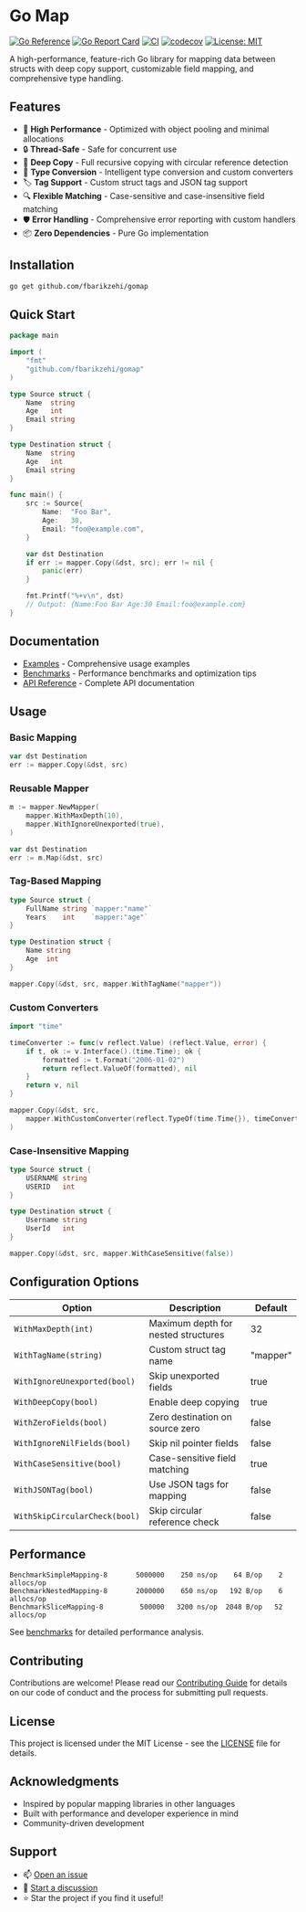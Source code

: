 # Go Map

[![Go Reference](https://pkg.go.dev/badge/github.com/fbarikzehi/gomap.svg)](https://pkg.go.dev/github.com/fbarikzehi/gomap)
[![Go Report Card](https://goreportcard.com/badge/github.com/fbarikzehi/gomap)](https://goreportcard.com/report/github.com/fbarikzehi/gomap)
[![CI](https://github.com/fbarikzehi/gomap/workflows/CI/badge.svg)](https://github.com/fbarikzehi/gomap/actions)
[![codecov](https://codecov.io/gh/fbarikzehi/gomap/branch/main/graph/badge.svg)](https://codecov.io/gh/fbarikzehi/gomap)
[![License: MIT](https://img.shields.io/badge/License-MIT-yellow.svg)](https://opensource.org/licenses/MIT)

A high-performance, feature-rich Go library for mapping data between structs with deep copy support, customizable field mapping, and comprehensive type handling.

## Features

- 🚀 **High Performance** - Optimized with object pooling and minimal allocations
- 🔒 **Thread-Safe** - Safe for concurrent use
- 🔄 **Deep Copy** - Full recursive copying with circular reference detection
- 🎯 **Type Conversion** - Intelligent type conversion and custom converters
- 🏷️ **Tag Support** - Custom struct tags and JSON tag support
- 🔍 **Flexible Matching** - Case-sensitive and case-insensitive field matching
- 🛡️ **Error Handling** - Comprehensive error reporting with custom handlers
- 📦 **Zero Dependencies** - Pure Go implementation

## Installation

```bash
go get github.com/fbarikzehi/gomap
```

## Quick Start

```go
package main

import (
    "fmt"
    "github.com/fbarikzehi/gomap"
)

type Source struct {
    Name  string
    Age   int
    Email string
}

type Destination struct {
    Name  string
    Age   int
    Email string
}

func main() {
    src := Source{
        Name:  "Foo Bar",
        Age:   30,
        Email: "foo@example.com",
    }

    var dst Destination
    if err := mapper.Copy(&dst, src); err != nil {
        panic(err)
    }

    fmt.Printf("%+v\n", dst)
    // Output: {Name:Foo Bar Age:30 Email:foo@example.com}
}
```

## Documentation

- [Examples](docs/examples.md) - Comprehensive usage examples
- [Benchmarks](docs/benchmarks.md) - Performance benchmarks and optimization tips
- [API Reference](https://pkg.go.dev/github.com/fbarikzehi/gomap) - Complete API documentation

## Usage

### Basic Mapping

```go
var dst Destination
err := mapper.Copy(&dst, src)
```

### Reusable Mapper

```go
m := mapper.NewMapper(
    mapper.WithMaxDepth(10),
    mapper.WithIgnoreUnexported(true),
)

var dst Destination
err := m.Map(&dst, src)
```

### Tag-Based Mapping

```go
type Source struct {
    FullName string `mapper:"name"`
    Years    int    `mapper:"age"`
}

type Destination struct {
    Name string
    Age  int
}

mapper.Copy(&dst, src, mapper.WithTagName("mapper"))
```

### Custom Converters

```go
import "time"

timeConverter := func(v reflect.Value) (reflect.Value, error) {
    if t, ok := v.Interface().(time.Time); ok {
        formatted := t.Format("2006-01-02")
        return reflect.ValueOf(formatted), nil
    }
    return v, nil
}

mapper.Copy(&dst, src,
    mapper.WithCustomConverter(reflect.TypeOf(time.Time{}), timeConverter),
)
```

### Case-Insensitive Mapping

```go
type Source struct {
    USERNAME string
    USERID   int
}

type Destination struct {
    Username string
    UserId   int
}

mapper.Copy(&dst, src, mapper.WithCaseSensitive(false))
```

## Configuration Options

| Option                        | Description                         | Default  |
| ----------------------------- | ----------------------------------- | -------- |
| `WithMaxDepth(int)`           | Maximum depth for nested structures | 32       |
| `WithTagName(string)`         | Custom struct tag name              | "mapper" |
| `WithIgnoreUnexported(bool)`  | Skip unexported fields              | true     |
| `WithDeepCopy(bool)`          | Enable deep copying                 | true     |
| `WithZeroFields(bool)`        | Zero destination on source zero     | false    |
| `WithIgnoreNilFields(bool)`   | Skip nil pointer fields             | false    |
| `WithCaseSensitive(bool)`     | Case-sensitive field matching       | true     |
| `WithJSONTag(bool)`           | Use JSON tags for mapping           | false    |
| `WithSkipCircularCheck(bool)` | Skip circular reference check       | false    |

## Performance

```
BenchmarkSimpleMapping-8       5000000    250 ns/op    64 B/op    2 allocs/op
BenchmarkNestedMapping-8       2000000    650 ns/op   192 B/op    6 allocs/op
BenchmarkSliceMapping-8         500000   3200 ns/op  2048 B/op   52 allocs/op
```

See [benchmarks](docs/benchmarks.md) for detailed performance analysis.

## Contributing

Contributions are welcome! Please read our [Contributing Guide](CONTRIBUTING.md) for details on our code of conduct and the process for submitting pull requests.

## License

This project is licensed under the MIT License - see the [LICENSE](LICENSE) file for details.

## Acknowledgments

- Inspired by popular mapping libraries in other languages
- Built with performance and developer experience in mind
- Community-driven development

## Support

- 📫 [Open an issue](https://github.com/fbarikzehi/gomap/issues)
- 💬 [Start a discussion](https://github.com/fbarikzehi/gomap/discussions)
- ⭐ Star the project if you find it useful!
